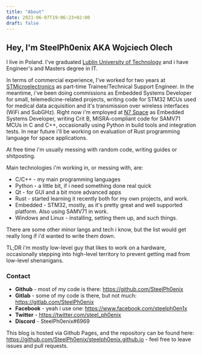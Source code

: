 ```yaml
---
title: "About"
date: 2021-06-07T19:06:23+02:00
draft: false
---
```


## Hey, I'm SteelPh0enix AKA Wojciech Olech

I live in Poland. I've graduated [Lublin University of Technology](http://en.pollub.pl/) and i have Engineer's and Masters degree in IT.

In terms of commercial experience, I've worked for two years at [STMicroelectronics](https://www.st.com/) as part-time Trainee/Technical Support Engineer. In the meantime, i've been doing commissions as Embedded Systems Developer for small, telemedicine-related projects, writing code for STM32 MCUs used for medical data acquisition and it's transmission over wireless interfaces (WiFi and SubGHz). Right now i'm employed at [N7 Space](https://n7space.com/) as Embedded Systems Developer, writing Crit B, MISRA-compliant code for SAMV71 MCUs in C and C++, occasionally using Python in build tools and integration tests. In near future i'll be working on evaluation of Rust programming language for space applications.

At free time i'm usually messing with random code, writing guides or shitposting.

Main technologies i'm working in, or messing with, are:

* C/C++ - my main programming languages
* Python - a little bit, if i need something done real quick
* Qt - for GUI and a bit more advanced apps
* Rust - started learning it recently both for my own projects, and work.
* Embedded - STM32, mostly, as it's pretty great and well supported platform. Also using SAMV71 in work.
* Windows and Linux - installing, setting them up, and such things.

There are some other minor langs and tech i know, but the list would get really long if i'd wanted to write them down.

TL;DR i'm mostly low-level guy that likes to work on a hardware, occasionally stepping into high-level territory to prevent getting mad from low-level shenanigans.

### Contact

* **Github** - most of my code is there: <https://github.com/SteelPh0enix>
* **Gitlab** - some of my code is there, but not much: <https://gitlab.com/SteelPh0enix>
* **Facebook** - yeah i use one: <https://www.facebook.com/steelph0en1x>
* **Twitter** - <https://twitter.com/steel_ph0enix>
* **Discord** - SteelPh0enix#6969

This blog is hosted via Github Pages, and the repository can be found here: <https://github.com/SteelPh0enix/steelph0enix.github.io> - feel free to leave issues and pull requests.
